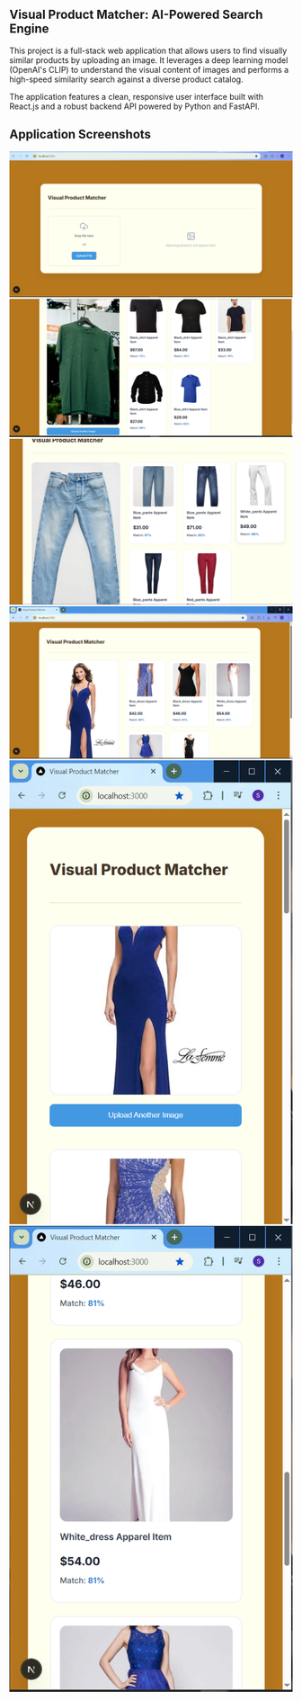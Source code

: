 

## Visual Product Matcher: AI-Powered Search Engine
This project is a full-stack web application that allows users to find visually similar products by uploading an image. It leverages a deep learning model (OpenAI's CLIP) to understand the visual content of images and performs a high-speed similarity search against a diverse product catalog.

The application features a clean, responsive user interface built with React.js and a robust backend API powered by Python and FastAPI.

## Application Screenshots
![Main Search Interface Screenshot](assets/sc1.PNG)
![Product Results Grid](assets/s5.PNG)
![Product Results Grid](assets/sc4.PNG)
![Product Results Grid](assets/s8.PNG)
![Mobile responsive](assets/s6.PNG)
![Mobile responsive](assets/s7.PNG)



